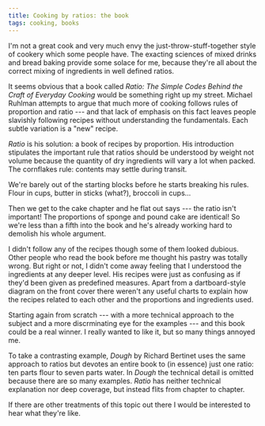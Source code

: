 ```yaml
---
title: Cooking by ratios: the book
tags: cooking, books
---
```


I'm not a great cook and very much envy the just-throw-stuff-together
style of cookery which some people have. The exacting sciences of mixed
drinks and bread baking provide some solace for me, because they're all
about the correct mixing of ingredients in well defined ratios.

It seems obvious that a book called _Ratio: The Simple Codes Behind the
Craft of Everyday Cooking_ would be something right up my street. Michael
Ruhlman attempts to argue that much more of cooking follows rules of
proportion and ratio --- and that lack of emphasis on this fact leaves
people slavishly following recipes without understanding the fundamentals.
Each subtle variation is a "new" recipe.

_Ratio_ is his solution: a book of recipes by proportion. His introduction
stipulates the important rule that ratios should be understood by weight
not volume because the quantity of dry ingredients will vary a lot when
packed. The cornflakes rule: contents may settle during transit.

We're barely out of the starting blocks before he starts breaking his
rules. Flour in cups, butter in sticks (what?), broccoli in cups...

Then we get to the cake chapter and he flat out says --- the ratio isn't
important! The proportions of sponge and pound cake are identical! So
we're less than a fifth into the book and he's already working hard to
demolish his whole argument.

I didn't follow any of the recipes though some of them looked dubious.
Other people who read the book before me thought his pastry was totally
wrong. But right or not, I didn't come away feeling that I understood the
ingredients at any deeper level. His recipes were just as confusing as if
they'd been given as predefined measures. Apart from a dartboard-style
diagram on the front cover there weren't any useful charts to explain how
the recipes related to each other and the proportions and ingredients
used.

Starting again from scratch --- with a more technical approach to the
subject and a more discrminating eye for the examples --- and this book
could be a real winner. I really wanted to like it, but so many things
annoyed me.

To take a contrasting example, _Dough_ by Richard Bertinet uses the same
approach to ratios but devotes an entire book to (in essence) just one
ratio: ten parts flour to seven parts water. In _Dough_ the technical
detail is omitted because there are so many examples. _Ratio_ has neither
technical explanation nor deep coverage, but instead flits from chapter to
chapter.

If there are other treatments of this topic out there I would be
interested to hear what they're like.
